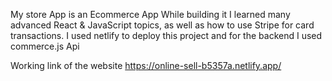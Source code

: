 My store App  is an Ecommerce App While building it I learned many advanced React & JavaScript topics, as well as how to use Stripe for card transactions. I used netlify to deploy this project and for the backend I used commerce.js Api


Working link of the website
https://online-sell-b5357a.netlify.app/
